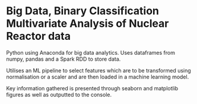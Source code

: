 # Big Data, Binary Classification Multivariate Analysis of Nuclear Reactor data
Python using Anaconda for big data analytics. Uses dataframes from numpy, pandas and a Spark RDD to store data. 

Utilises an ML pipeline to select features which are to be transformed using normalisation or a scaler and are then loaded in a machine learning model. 

Key information gathered is presented through seaborn and matplotlib figures as well as outputted to the console.

